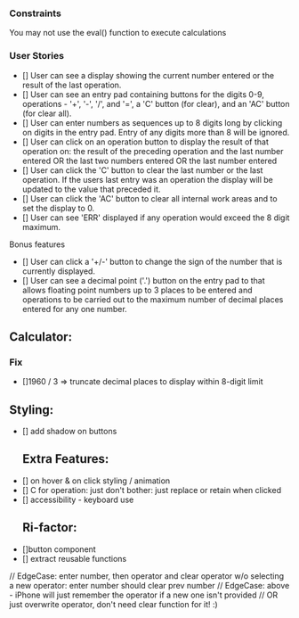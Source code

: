 ### Constraints

You may not use the eval() function to execute calculations

### User Stories

- [] User can see a display showing the current number entered or the result of the last operation.
- [] User can see an entry pad containing buttons for the digits 0-9, operations - '+', '-', '/', and '=', a 'C' button (for clear), and an 'AC' button (for clear all).
- [] User can enter numbers as sequences up to 8 digits long by clicking on digits in the entry pad. Entry of any digits more than 8 will be ignored.
- [] User can click on an operation button to display the result of that operation on:
  the result of the preceding operation and the last number entered OR
  the last two numbers entered OR
  the last number entered
- [] User can click the 'C' button to clear the last number or the last operation. If the users last entry was an operation the display will be updated to the value that preceded it.
- [] User can click the 'AC' button to clear all internal work areas and to set the display to 0.
- [] User can see 'ERR' displayed if any operation would exceed the 8 digit maximum.

Bonus features

- [] User can click a '+/-' button to change the sign of the number that is currently displayed.
- [] User can see a decimal point ('.') button on the entry pad to that allows floating point numbers up to 3 places to be entered and operations to be carried out to the maximum number of decimal places entered for any one number.

## Calculator:

### Fix

- []1960 / 3 => truncate decimal places to display within 8-digit limit

## Styling:

- [] add shadow on buttons
  ## Extra Features:
- [] on hover & on click styling / animation
- [] C for operation: just don't bother: just replace or retain when clicked
- [] accessibility - keyboard use
  ## Ri-factor:
- []button component
- [] extract reusable functions

// EdgeCase: enter number, then operator and clear operator w/o selecting a new operator: enter number should clear prev number
// EdgeCase: above - iPhone will just remember the operator if a new one isn't provided
// OR just overwrite operator, don't need clear function for it! :)
